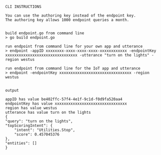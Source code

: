	CLI INSTRUCTIONS

	You can use the authoring key instead of the endpoint key. 
	The authoring key allows 1000 endpoint queries a month.


	build endpoint.go from command line
	> go build endpoint.go

	run endpoint from command line for your own app and utterance
	> endpoint -appID xxxxxxxx-xxxx-xxxx-xxxx-xxxxxxxxxxxx -endpointKey xxxxxxxxxxxxxxxxxxxxxxxxxxxxxxxx -utterance "turn on the lights" -region westus

	run endpoint from command line for the IoT app and utterance
	> endpoint -endpointKey xxxxxxxxxxxxxxxxxxxxxxxxxxxxxxxx -region westus


	output

	appID has value be402ffc-57f4-4e1f-9c1d-f0d9fa520aa4
	endpointKey has value xxxxxxxxxxxxxxxxxxxxxxxxxxxxxxxx
	region has value westus
	utterance has value turn on the lights
	{
	"query": "turn on the lights",
	"topScoringIntent": {
		"intent": "Utilities.Stop",
		"score": 0.457045376
	},
	"entities": []
	}
